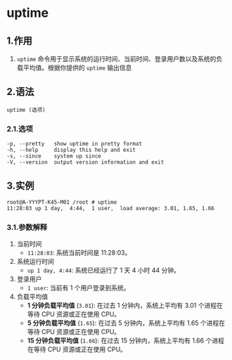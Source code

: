 # uptime

## 1.作用

1. `uptime` 命令用于显示系统的运行时间、当前时间、登录用户数以及系统的负载平均值。根据你提供的 `uptime` 输出信息

## 2.语法

~~~shell
uptime (选项)
~~~

### 2.1.选项

~~~shell
-p, --pretty   show uptime in pretty format
-h, --help     display this help and exit
-s, --since    system up since
-V, --version  output version information and exit
~~~

## 3.实例

~~~shell
root@A-YYYPT-K45-M01 /root # uptime 
11:28:03 up 1 day,  4:44,  1 user,  load average: 3.01, 1.65, 1.66
~~~

### 3.1.参数解释

1. 当前时间
   - `11:28:03`: 系统当前时间是 11:28:03。
2. 系统运行时间
   - `up 1 day, 4:44`: 系统已经运行了 1 天 4 小时 44 分钟。
3. 登录用户
   - `1 user`: 当前有 1 个用户登录到系统。
4. 负载平均值
   - **1 分钟负载平均值** (`3.01`): 在过去 1 分钟内，系统上平均有 3.01 个进程在等待 CPU 资源或正在使用 CPU。
   - **5 分钟负载平均值** (`1.65`): 在过去 5 分钟内，系统上平均有 1.65 个进程在等待 CPU 资源或正在使用 CPU。
   - **15 分钟负载平均值** (`1.66`): 在过去 15 分钟内，系统上平均有 1.66 个进程在等待 CPU 资源或正在使用 CPU。